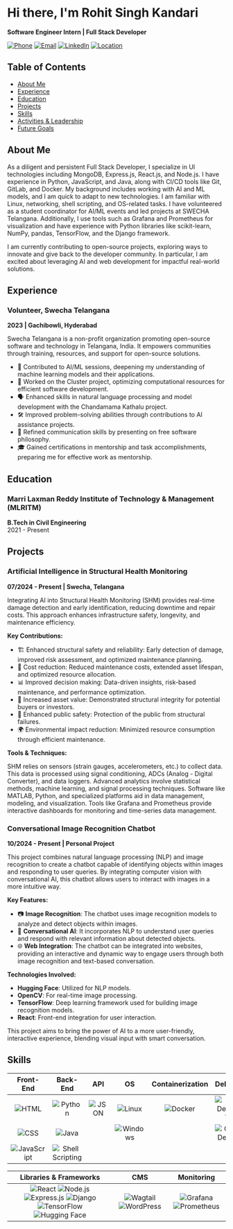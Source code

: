 # Hi there, I'm Rohit Singh Kandari

**Software Engineer Intern | Full Stack Developer**

[![Phone](https://img.shields.io/badge/Phone-%2B91%207093305959-blue)](tel:+917093305959) 
[![Email](https://img.shields.io/badge/Email-krohitsingh2003%40gmail.com-orange)](mailto:krohitsingh2003@gmail.com)
[![LinkedIn](https://img.shields.io/badge/LinkedIn-Rohit%20Singh%20Kandari-blue)](https://linkedin.com/in/rohit-singh-01-)
[![Location](https://img.shields.io/badge/Location-Hyderabad%2C%20India-red)](https://www.google.com/maps?q=Hyderabad)

## Table of Contents

- [About Me](#about-me)
- [Experience](#experience)
- [Education](#education)
- [Projects](#projects)
- [Skills](#skills)
- [Activities & Leadership](#activities--leadership)
- [Future Goals](#future-goals)

## About Me

As a diligent and persistent Full Stack Developer, I specialize in UI technologies including MongoDB, Express.js, React.js, and Node.js. I have experience in Python, JavaScript, and Java, along with CI/CD tools like Git, GitLab, and Docker. My background includes working with AI and ML models, and I am quick to adapt to new technologies. I am familiar with Linux, networking, shell scripting, and OS-related tasks. I have volunteered as a student coordinator for AI/ML events and led projects at SWECHA Telangana. Additionally, I use tools such as Grafana and Prometheus for visualization and have experience with Python libraries like scikit-learn, NumPy, pandas, TensorFlow, and the Django framework.

I am currently contributing to open-source projects, exploring ways to innovate and give back to the developer community. In particular, I am excited about leveraging AI and web development for impactful real-world solutions.

## Experience

### Volunteer, Swecha Telangana
**2023 | Gachibowli, Hyderabad**

Swecha Telangana is a non-profit organization promoting open-source software and technology in Telangana, India. It empowers communities through training, resources, and support for open-source solutions.

- 🧠 Contributed to AI/ML sessions, deepening my understanding of machine learning models and their applications.
- 🔧 Worked on the Cluster project, optimizing computational resources for efficient software development.
- 🗣️ Enhanced skills in natural language processing and model development with the Chandamama Kathalu project.
- 🛠️ Improved problem-solving abilities through contributions to AI assistance projects.
- 📢 Refined communication skills by presenting on free software philosophy.
- 🎓 Gained certifications in mentorship and task accomplishments, preparing me for effective work as mentorship.

## Education

### Marri Laxman Reddy Institute of Technology & Management (MLRITM)
**B.Tech in Civil Engineering**  
2021 - Present

## Projects

### Artificial Intelligence in Structural Health Monitoring
**07/2024 - Present | Swecha, Telangana**

Integrating AI into Structural Health Monitoring (SHM) provides real-time damage detection and early identification, reducing downtime and repair costs. This approach enhances infrastructure safety, longevity, and maintenance efficiency.

**Key Contributions:**

- 🏗️ Enhanced structural safety and reliability: Early detection of damage, improved risk assessment, and optimized maintenance planning.
- 💸 Cost reduction: Reduced maintenance costs, extended asset lifespan, and optimized resource allocation.
- 📊 Improved decision making: Data-driven insights, risk-based maintenance, and performance optimization.
- 💼 Increased asset value: Demonstrated structural integrity for potential buyers or investors.
- 🚧 Enhanced public safety: Protection of the public from structural failures.
- 🌍 Environmental impact reduction: Minimized resource consumption through efficient maintenance.

**Tools & Techniques:**

SHM relies on sensors (strain gauges, accelerometers, etc.) to collect data. This data is processed using signal conditioning, ADCs (Analog - Digital Converter), and data loggers. Advanced analytics involve statistical methods, machine learning, and signal processing techniques. Software like MATLAB, Python, and specialized platforms aid in data management, modeling, and visualization. Tools like Grafana and Prometheus provide interactive dashboards for monitoring and time-series data management.

### Conversational Image Recognition Chatbot
**10/2024 - Present | Personal Project**

This project combines natural language processing (NLP) and image recognition to create a chatbot capable of identifying objects within images and responding to user queries. By integrating computer vision with conversational AI, this chatbot allows users to interact with images in a more intuitive way.

**Key Features:**

- 📷 **Image Recognition**: The chatbot uses image recognition models to analyze and detect objects within images.
- 💬 **Conversational AI**: It incorporates NLP to understand user queries and respond with relevant information about detected objects.
- 🌐 **Web Integration**: The chatbot can be integrated into websites, providing an interactive and dynamic way to engage users through both image recognition and text-based conversation.

**Technologies Involved:**

- **Hugging Face**: Utilized for NLP models.
- **OpenCV**: For real-time image processing.
- **TensorFlow**: Deep learning framework used for building image recognition models.
- **React**: Front-end integration for user interaction.

This project aims to bring the power of AI to a more user-friendly, interactive experience, blending visual input with smart conversation.

## Skills

| **Front-End** | **Back-End** | **API** | **OS** | **Containerization** | **Debugging** | **Design Tools** | **IDEs** | **DevOps** |
|:-------------:|:------------:|:-------:|:------:|:--------------------:|:-------------:|:----------------:|:--------:|:----------:|
| ![HTML](https://img.shields.io/badge/HTML-%23E34F26?style=flat&logo=html5&logoColor=white) | ![Python](https://img.shields.io/badge/Python-%233C8EBB?style=flat&logo=python&logoColor=white) | ![JSON](https://img.shields.io/badge/JSON-%23F7DF1E?style=flat&logo=json&logoColor=black) | ![Linux](https://img.shields.io/badge/Linux-%23276D32?style=flat&logo=linux&logoColor=white) | ![Docker](https://img.shields.io/badge/Docker-%232496ED?style=flat&logo=docker&logoColor=white) | ![Firefox Developer Tools](https://img.shields.io/badge/Firefox_Dev_Tools-%235B7A9A?style=flat&logo=mozilla&logoColor=white) | ![Inkscape](https://img.shields.io/badge/Inkscape-%23E6D5B8?style=flat&logo=inkscape&logoColor=black) | ![VS Code](https://img.shields.io/badge/VS_Code-%23007ACC?style=flat&logo=visual-studio-code&logoColor=white) | ![AWS](https://img.shields.io/badge/AWS-%23FF9900?style=flat&logo=amazon-aws&logoColor=white) |
| ![CSS](https://img.shields.io/badge/CSS-%231572B6?style=flat&logo=css3&logoColor=white) | ![Java](https://img.shields.io/badge/Java-%23F7DF1E?style=flat&logo=java&logoColor=black) |  | ![Windows](https://img.shields.io/badge/Windows-%2315709A?style=flat&logo=windows&logoColor=white) |  | ![Chrome Dev Tools](https://img.shields.io/badge/Chrome_Dev_Tools-%234B9AE4?style=flat&logo=google-chrome&logoColor=white) | ![Canva](https://img.shields.io/badge/Canva-%234B9AE4?style=flat&logo=canva&logoColor=white) | ![Jupyter Notebook](https://img.shields.io/badge/Jupyter_Notebook-%23F37626?style=flat&logo=jupyter&logoColor=white) | ![Git](https://img.shields.io/badge/Git-%23F05032?style=flat&logo=git&logoColor=white) |
| ![JavaScript](https://img.shields.io/badge/JavaScript-%F7DF1E?style=flat&logo=javascript&logoColor=black) | ![Shell Scripting](https://img.shields.io/badge/Shell_Scripting-%23121011?style=flat&logo=gnu-bash&logoColor=white) |  |  |  |  | ![Figma](https://img.shields.io/badge/Figma-%F24F4F?style=flat&logo=figma&logoColor=white) |  | ![GitLab](https://img.shields.io/badge/GitLab-%23181717?style=flat&logo=gitlab&logoColor=white) |

| **Libraries & Frameworks** | **CMS** | **Monitoring** |
|:-------------------------:|:------:|:--------------:|
| ![React](https://img.shields.io/badge/React-%2361DAFB?style=flat&logo=react&logoColor=white) ![Node.js](https://img.shields.io/badge/Node.js-%23339933?style=flat&logo=node.js&logoColor=white) ![Express.js](https://img.shields.io/badge/Express.js-%23000000?style=flat&logo=express&logoColor=white) ![Django](https://img.shields.io/badge/Django-%23092E20?style=flat&logo=django&logoColor=white) ![TensorFlow](https://img.shields.io/badge/TensorFlow-%23FF6F00?style=flat&logo=tensorflow&logoColor=white) ![Hugging Face](https://img.shields.io/badge/Hugging_Face-%23FFCC00?style=flat&logo=hugging-face&logoColor=white) | ![Wagtail](https://img.shields.io/badge/Wagtail-%230090FF?style=flat&logo=wagtail&logoColor=white) ![WordPress](https://img.shields.io/badge/WordPress-%2321759B?style=flat&logo=wordpress&logoColor=white) | ![Grafana](https://img.shields.io/badge/Grafana-%23F46800?style=flat&logo=grafana&logoColor=white) ![Prometheus](https://img.shields.io/badge/Prometheus-%23E6522C?style=flat&logo=prometheus&logoColor=white) |
